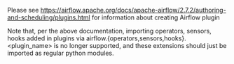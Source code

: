 Please see https://airflow.apache.org/docs/apache-airflow/2.7.2/authoring-and-scheduling/plugins.html for information about creating Airflow plugin

Note that, per the above documentation, importing operators, sensors, hooks added in plugins via airflow.{operators,sensors,hooks}.<plugin_name> is no longer supported, and these extensions should just be imported as regular python modules.
